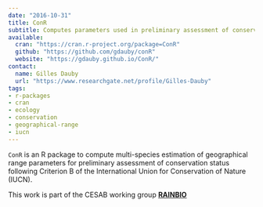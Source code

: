 ```yaml
---
date: "2016-10-31"
title: ConR
subtitle: Computes parameters used in preliminary assessment of conservation status
available:
  cran: "https://cran.r-project.org/package=ConR"
  github: "https://github.com/gdauby/conR"
  website: "https://gdauby.github.io/ConR/"
contact:
  name: Gilles Dauby
  url: "https://www.researchgate.net/profile/Gilles-Dauby"
tags:
- r-packages
- cran
- ecology
- conservation
- geographical-range
- iucn
---
```


`ConR` is an R package to compute multi-species estimation of geographical range
parameters for preliminary assessment of conservation status following Criterion B
of the International Union for Conservation of Nature (IUCN).

This work is part of the CESAB working group [**RAINBIO**](https://www.fondationbiodiversite.fr/en/the-frb-in-action/programs-and-projects/le-cesab/rainbio/)

<!--more-->
